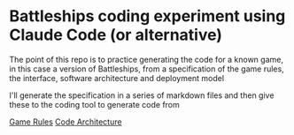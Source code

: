 # Battleships coding experiment using Claude Code (or alternative)

The point of this repo is to practice generating the code for a known game, in this case a version of Battleships, from a specification of the game rules, the interface, software architecture and deployment model

I'll generate the specification in a series of markdown files and then give these to the coding tool to generate code from

[Game Rules](Game_Rules.md)
[Code Architecture](Code_Architecture.md)

